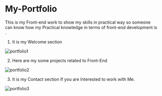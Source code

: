 # My-Portfolio

This is my Front-end work to show my skills in practical way so someone can know how my Practical knowledge in terms of front-end development is .

1) It is my Welcome section 

![portfolio1](https://user-images.githubusercontent.com/49773060/216808290-e9578095-8f73-4fbc-99a7-a0a70fa96b57.png)

2) Here are my some projects related to Front-End

![portfolio2](https://user-images.githubusercontent.com/49773060/216808296-676466d9-cc40-44bf-9793-10279e57c74f.png)

3) It is my Contact section If you are Interested to work with Me.

![portfolio3](https://user-images.githubusercontent.com/49773060/216808301-f8292696-bc69-42a0-a31d-d01816d42253.png)
